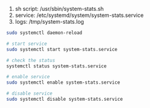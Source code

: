 1. sh script: /usr/sbin/system-stats.sh
2. service: /etc/systemd/system/system-stats.service
3. logs: /tmp/system-stats.log

```bash
sudo systemctl daemon-reload

# start service
sudo systemctl start system-stats.service

# check the status
systemctl status system-stats.service

# enable service
sudo systemctl enable system-stats.service

# disable service
sudo systemctl disable system-stats.service
```